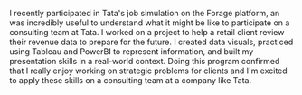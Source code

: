 I recently participated in Tata's job simulation on the Forage platform, an
was incredibly useful to understand what it might be like to participate on a
consulting team at Tata.
I worked on a project to help a retail client review their revenue data to
prepare for the future. I created data visuals, practiced using Tableau and
PowerBI to represent information, and built my presentation skills in a
real-world context.
Doing this program confirmed that I really enjoy working on strategic problems
for clients and I'm excited to apply these skills on a consulting team at a
company like Tata.
